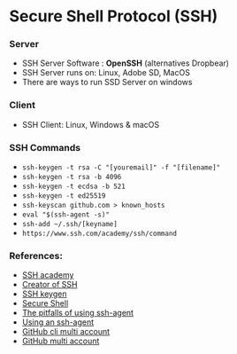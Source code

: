 # Secure Shell Protocol (SSH)

### Server

- SSH Server Software : **OpenSSH** (alternatives Dropbear)
- SSH Server runs on: Linux, Adobe SD, MacOS
- There are ways to run SSD Server on windows

### Client

- SSH Client: Linux, Windows & macOS

### SSH Commands

- `ssh-keygen -t rsa -C "[youremail]" -f "[filename]"`
- `ssh-keygen -t rsa -b 4096`
- `ssh-keygen -t ecdsa -b 521`
- `ssh-keygen -t ed25519`
- `ssh-keyscan github.com > known_hosts`
- `eval "$(ssh-agent -s)"`
- `ssh-add ~/.ssh/[keyname]`
- `https://www.ssh.com/academy/ssh/command`

### References:

- [SSH academy](https://www.ssh.com/academy/ssh)
- [Creator of SSH](https://ylonen.org/)
- [SSH keygen](https://en.wikipedia.org/wiki/Ssh-keygen)
- [Secure Shell](https://en.wikipedia.org/wiki/Secure_Shell)
- [The pitfalls of using ssh-agent](https://rabexc.org/posts/pitfalls-of-ssh-agents)
- [Using an ssh-agent](https://rabexc.org/posts/using-ssh-agent)
- [GitHub cli multi account](https://gist.github.com/yermulnik/017837c01879ed3c7489cc7cf749ae47)
- [GitHub multi account](https://www.section.io/engineering-education/using-multiple-ssh-keys-for-multiple-github-accounts/)
